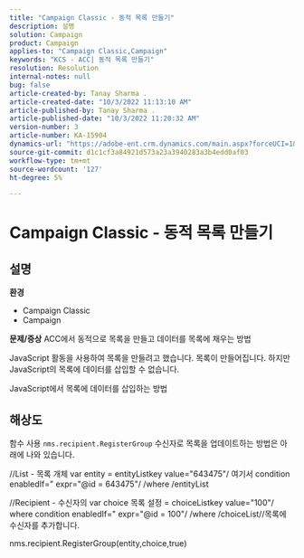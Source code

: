 ```yaml
---
title: "Campaign Classic - 동적 목록 만들기"
description: 설명
solution: Campaign
product: Campaign
applies-to: "Campaign Classic,Campaign"
keywords: "KCS - ACC| 동적 목록 만들기"
resolution: Resolution
internal-notes: null
bug: false
article-created-by: Tanay Sharma .
article-created-date: "10/3/2022 11:13:10 AM"
article-published-by: Tanay Sharma .
article-published-date: "10/3/2022 11:20:32 AM"
version-number: 3
article-number: KA-15904
dynamics-url: "https://adobe-ent.crm.dynamics.com/main.aspx?forceUCI=1&pagetype=entityrecord&etn=knowledgearticle&id=06e6a659-0c43-ed11-bba2-0022480868ff"
source-git-commit: d1c1cf3a84921d573a23a3940283a3b4edd0af03
workflow-type: tm+mt
source-wordcount: '127'
ht-degree: 5%

---
```


# Campaign Classic - 동적 목록 만들기

## 설명

<b>환경</b>
- Campaign Classic
- Campaign



<b>문제/증상</b>
ACC에서 동적으로 목록을 만들고 데이터를 목록에 채우는 방법

JavaScript 활동을 사용하여 목록을 만들려고 했습니다. 목록이 만들어집니다. 하지만 JavaScript의 목록에 데이터를 삽입할 수 없습니다.

JavaScript에서 목록에 데이터를 삽입하는 방법


## 해상도


함수 사용 `nms.recipient.RegisterGroup` 수신자로 목록을 업데이트하는 방법은 아래에 나와 있습니다.



//List - 목록 개체 var entity = entityListkey value=&quot;643475&quot;/ 여기서 condition enabledIf=&quot; expr=&quot;@id = 643475&quot;/ /where /entityList



//Recipient - 수신자의 var choice 목록 설정 = choiceListkey value=&quot;100&quot;/ where condition enabledIf=&quot; expr=&quot;@id = 100&quot;/ /where /choiceList//목록에 수신자를 추가합니다.

nms.recipient.RegisterGroup(entity,choice,true)
